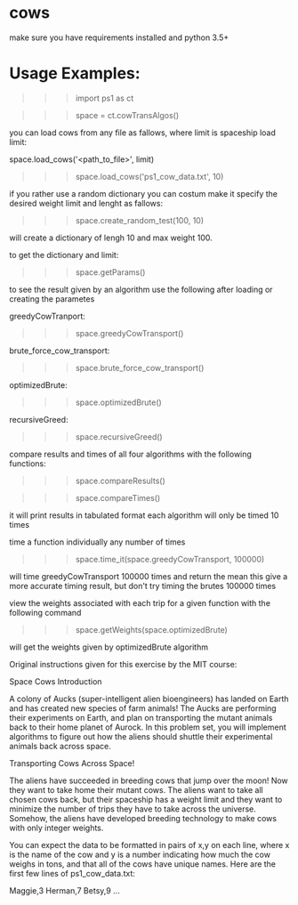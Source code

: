 # cows
make sure you have requirements installed and python 3.5+
# Usage Examples:

>>> import ps1 as ct

>>> space = ct.cowTransAlgos()

you can load cows from any file as fallows, where limit is spaceship load limit:

space.load_cows('<path_to_file>', limit)

>>> space.load_cows('ps1_cow_data.txt', 10)

if you rather use a random dictionary you can costum make it
specify the desired weight limit and lenght as fallows:

>>> space.create_random_test(100, 10)

will create a dictionary of lengh 10 and max weight 100.


to get the dictionary and limit:

>>> space.getParams()

to see the result given by an algorithm use the following after loading or creating the parametes

greedyCowTranport:

>>> space.greedyCowTransport()

brute_force_cow_transport:

>>> space.brute_force_cow_transport()

optimizedBrute:

>>> space.optimizedBrute()

recursiveGreed:

>>> space.recursiveGreed()


compare results and times of all four algorithms with the following functions:

>>> space.compareResults()

>>> space.compareTimes()

it will print results in tabulated format
each algorithm will only be timed 10 times



time a function individually any number of times

>>> space.time_it(space.greedyCowTransport, 100000)

will time greedyCowTransport 100000 times and return the mean
this give a more accurate timing result,
but don't try timing the brutes 100000 times

view the weights associated with each trip for a given function with the 
following command

>>> space.getWeights(space.optimizedBrute)

will get the weights given by optimizedBrute algorithm


Original instructions given for this exercise
by the MIT course:


Space Cows Introduction

A colony of Aucks (super-intelligent alien bioengineers) has landed on Earth and has created new species of farm animals! 
The Aucks are performing their experiments on Earth, and plan on transporting the mutant animals back to their home planet of Aurock.
In this problem set, you will implement algorithms to figure out how the aliens should shuttle their experimental animals back across space.

Transporting Cows Across Space!

The aliens have succeeded in breeding cows that jump over the moon! Now they want to take home their mutant cows. 
The aliens want to take all chosen cows back, but their spaceship has a weight limit and they want to minimize the number of trips they have to take across the universe.
Somehow, the aliens have developed breeding technology to make cows with only integer weights.

You can expect the data to be formatted in pairs of x,y on each line, where x is the name of the cow and y is a number indicating how much the cow weighs in tons,
and that all of the cows have unique names. Here are the first few lines of ps1_cow_data.txt:

Maggie,3
Herman,7
Betsy,9
...
